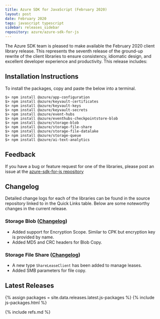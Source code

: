 ```yaml
---
title: Azure SDK for JavaScript (February 2020)
layout: post
date: February 2020
tags: javascript typescript
sidebar: releases_sidebar
repository: azure/azure-sdk-for-js
---
```


The Azure SDK team is pleased to make available the February 2020 client library release. This represents the seventh release of the ground-up rewrite of the client libraries to ensure consistency, idiomatic design, and excellent developer experience and productivity. This release includes:


## Installation Instructions
To install the packages, copy and paste the below into a terminal.

    $> npm install @azure/app-configuration
    $> npm install @azure/keyvault-certificates
    $> npm install @azure/keyvault-keys
    $> npm install @azure/keyvault-secrets
    $> npm install @azure/event-hubs
    $> npm install @azure/eventhubs-checkpointstore-blob
    $> npm install @azure/storage-blob
    $> npm install @azure/storage-file-share
    $> npm install @azure/storage-file-datalake
    $> npm install @azure/storage-queue
    $> npm install @azure/ai-text-analytics

## Feedback
If you have a bug or feature request for one of the libraries, please post an issue at the [azure-sdk-for-js repository](https://github.com/azure/azure-sdk-for-js/issues)

## Changelog

Detailed change logs for each of the libraries can be found in the source repository linked to in the Quick Links table.
Below are some noteworthy changes in the current release.

### Storage Blob ([Changelog](https://github.com/Azure/azure-sdk-for-js/blob/master/sdk/storage/storage-blob/CHANGELOG.md))
- Added support for Encryption Scope. Similar to CPK but encryption key is provided by name.
- Added MD5 and CRC headers for Blob Copy.

### Storage File Share ([Changelog](https://github.com/Azure/azure-sdk-for-js/blob/master/sdk/storage/storage-file-share/CHANGELOG.md))
- A new type `ShareLeaseClient` has been added to manage leases.
- Added SMB parameters for file copy.

## Latest Releases

{% assign packages = site.data.releases.latest.js-packages %}
{% include js-packages.html %}

{% include refs.md %}
